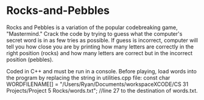 # Rocks-and-Pebbles

Rocks and Pebbles is a variation of the popular codebreaking game, "Mastermind." Crack the code by trying to guess what the computer's secret word is in as few tries as possible. If guess is incorrect, computer will tell you how close you are by printing how many letters are correctly in the right position (rocks) and how many letters are correct but in the incorrect position (pebbles).

Coded in C++ and must be run in a console. Before playing, load words into the program by replacing the string in utilities.cpp file:
    const char WORDFILENAME[] = "/Users/Ryan/Documents/workspaceXCODE/CS 31 Projects/Project 5 Rocks/words.txt"; //line 27
to the destination of words.txt.
